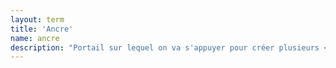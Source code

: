 ```yaml
---
layout: term
title: 'Ancre'
name: ancre
description: "Portail sur lequel on va s'appuyer pour créer plusieurs <a href=\"#field\">fields</a> (en général pour couvrir de grandes zones ou longues distances). On le choisit de préférence difficilement accessible et hors zone d'influence bleue, ou par facilité d'accès pour un vert (portail à domicile ou au travail d'un joueur), ce qui permettra d'obtenir de nombreuses clefs facilement."
---
```

